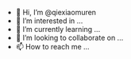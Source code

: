 - 👋 Hi, I’m @qiexiaomuren
- 👀 I’m interested in ...
- 🌱 I’m currently learning ...
- 💞️ I’m looking to collaborate on ...
- 📫 How to reach me ...

<!---
qiexiaomuren/qiexiaomuren is a ✨ special ✨ repository because its `README.md` (this file) appears on your GitHub profile.
You can click the Preview link to take a look at your changes.
--->
